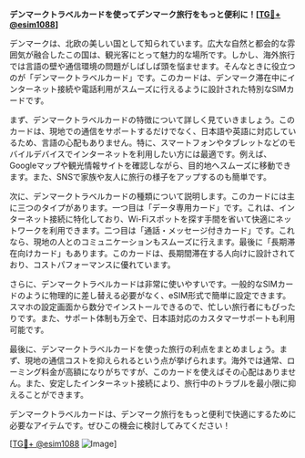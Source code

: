 **デンマークトラベルカードを使ってデンマーク旅行をもっと便利に！[[TG💪+ @esim1088](https://t.me/s/esim1088)]**

デンマークは、北欧の美しい国として知られています。広大な自然と都会的な雰囲気が融合したこの国は、観光客にとって魅力的な場所です。しかし、海外旅行では言語の壁や通信環境の問題がしばしば頭を悩ませます。そんなときに役立つのが「デンマークトラベルカード」です。このカードは、デンマーク滞在中にインターネット接続や電話利用がスムーズに行えるように設計された特別なSIMカードです。

まず、デンマークトラベルカードの特徴について詳しく見ていきましょう。このカードは、現地での通信をサポートするだけでなく、日本語や英語に対応しているため、言語の心配もありません。特に、スマートフォンやタブレットなどのモバイルデバイスでインターネットを利用したい方には最適です。例えば、Googleマップや観光情報サイトを確認しながら、目的地へスムーズに移動できます。また、SNSで家族や友人に旅行の様子をアップするのも簡単です。

次に、デンマークトラベルカードの種類について説明します。このカードには主に三つのタイプがあります。一つ目は「データ専用カード」です。これは、インターネット接続に特化しており、Wi-Fiスポットを探す手間を省いて快適にネットワークを利用できます。二つ目は「通話・メッセージ付きカード」です。これなら、現地の人とのコミュニケーションもスムーズに行えます。最後に「長期滞在向けカード」もあります。このカードは、長期間滞在する人向けに設計されており、コストパフォーマンスに優れています。

さらに、デンマークトラベルカードは非常に使いやすいです。一般的なSIMカードのように物理的に差し替える必要がなく、eSIM形式で簡単に設定できます。スマホの設定画面から数分でインストールできるので、忙しい旅行者にもぴったりです。また、サポート体制も万全で、日本語対応のカスタマーサポートも利用可能です。

最後に、デンマークトラベルカードを使った旅行の利点をまとめましょう。まず、現地の通信コストを抑えられるという点が挙げられます。海外では通常、ローミング料金が高額になりがちですが、このカードを使えばその心配はありません。また、安定したインターネット接続により、旅行中のトラブルを最小限に抑えることができます。

デンマークトラベルカードは、デンマーク旅行をもっと便利で快適にするために必要なアイテムです。ぜひこの機会に検討してみてください！

[[TG💪+ @esim1088](https://t.me/s/esim1088) ![Image](https://i.postimg.cc/Y0z9fWf4/image.png)]